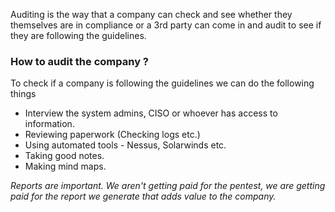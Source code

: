 Auditing is the way that a company can check and see whether they themselves are in compliance or a 3rd party can come in and audit to see if they are following the guidelines.
### How to audit the company ?

To check if a company is following the guidelines we can do the following things

- Interview the system admins, CISO or whoever has access to information.
- Reviewing paperwork  (Checking logs etc.)
- Using automated tools - Nessus, Solarwinds etc.
- Taking good notes.
- Making mind maps.

*Reports are important. We aren't getting paid for the pentest, we are getting paid for the report we generate that adds value to the company.*